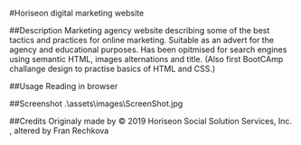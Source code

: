 #Horiseon digital marketing website

##Description
Marketing agency website describing some of the best tactics and practices for online marketing. Suitable as an advert for the agency and educational purposes.
Has been opitmised for search engines using semantic HTML, images alternations and title. (Also first BootCAmp challange design to practise basics of HTML and CSS.)

##Usage
Reading in browser

##Screenshot
.\assets\images\ScreenShot.jpg

##Credits
Originaly made by &copy; 2019 Horiseon Social Solution Services, Inc. , altered by Fran Rechkova
